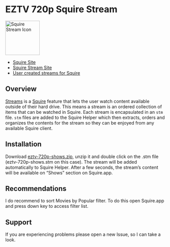 # EZTV 720p Squire Stream

<img src="https://s3.amazonaws.com/Squire_Contents/sites+resources/github+streamers/stream_icon.png" width="108" height="108" alt="Squire Stream Icon"/>

- [Squire Site](http://www.squireapp.com)
- [Squire Stream Site](http://squireapp.com/features#streams)
- [User created streams for Squire](http://squirestreams.com/)

## Overview
[Streams](http://squireapp.com/features#streams) is a [Squire](http://www.squireapp.com) feature that lets the user watch content available outside of their hard drive. This means a stream is an ordered collection of items that can be watched in Squire. Each stream is encapsulated in an ```stm``` file. ```stm``` files are added to the Squire Helper which then extracts, orders and organizes the contents for the stream so they can be enjoyed from any available Squire client.

## Installation
Download [eztv-720p-shows.zip](https://github.com/iharosi/Squire-Stream-Template/releases/download/v0.1.0/eztv-720p-shows.zip), unzip it and double click on the .stm file (eztv-720p-shows.stm on this case). The stream will be added automatically to Squire Helper. After a few seconds, the stream’s content will be available on “Shows” section on Squire.app.

## Recommendations
I do recommend to sort Movies by Popular filter. To do this open Squire.app and press down key to access filter list.

## Support
If you are experiencing problems please open a new Issue, so I can take a look.

